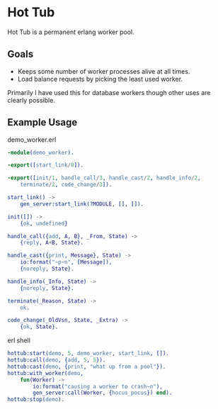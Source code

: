 Hot Tub
=======

Hot Tub is a permanent erlang worker pool.

Goals
-----

* Keeps some number of worker processes alive at all times.
* Load balance requests by picking the least used worker.

Primarily I have used this for database workers though other uses are clearly
possible.

Example Usage
-------------

demo_worker.erl

``` erlang
-module(demo_worker).

-export([start_link/0]).

-export([init/1, handle_call/3, handle_cast/2, handle_info/2,
    terminate/2, code_change/3]).

start_link() ->
    gen_server:start_link(?MODULE, [], []).

init([]) ->
    {ok, undefined}

handle_call({add, A, B}, _From, State) ->
    {reply, A+B, State}.

handle_cast({print, Message}, State) ->
    io:format("~p~n", [Message]),
    {noreply, State}.

handle_info(_Info, State) ->
    {noreply, State}.

terminate(_Reason, State) ->
    ok.

code_change(_OldVsn, State, _Extra) ->
    {ok, State}.
```

erl shell

``` erlang
hottub:start(demo, 5, demo_worker, start_link, []).
hottub:call(demo, {add, 5, 5}).
hottub:cast(demo, {print, "what up from a pool"}).
hottub:with_worker(demo, 
    fun(Worker) -> 
        io:format("causing a worker to crash~n"),
        gen_server:call(Worker, {hocus_pocus}) end).
hottub:stop(demo).
```
